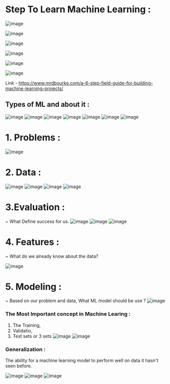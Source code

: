 
# Step To Learn Machine Learning : 
![image](https://github.com/user-attachments/assets/b05fea05-3fde-4cb9-b830-a552b7ff4f86)

![image](https://github.com/user-attachments/assets/43618c5d-8bb8-4477-b59a-21430d0e7940)

![image](https://github.com/user-attachments/assets/f803f76a-cee7-427f-8f32-7285124390a9)

![image](https://github.com/user-attachments/assets/178d799b-0903-4dd7-937c-d5edc193c9b9)

![image](https://github.com/user-attachments/assets/6b6b0815-d0df-4ebb-91e5-758d60570956)

![image](https://github.com/user-attachments/assets/49e201d8-6ebb-4a28-9df3-ba52d5af2e7a)

Link - https://www.mrdbourke.com/a-6-step-field-guide-for-building-machine-learning-projects/

## Types of ML and about it : 
![image](https://github.com/user-attachments/assets/df5833fc-0656-4287-80ca-de4beeb73a40)
![image](https://github.com/user-attachments/assets/60f7bb48-e2fe-4450-99e4-6593dba2c72f)
![image](https://github.com/user-attachments/assets/f47433a6-17de-4fe7-b41f-f194f5e009ae)
![image](https://github.com/user-attachments/assets/dfff844a-4e4b-4b70-bef2-88bb2b6a276d)
![image](https://github.com/user-attachments/assets/3531404d-d63a-463e-8a6b-7833d91cf9bf)
![image](https://github.com/user-attachments/assets/33152444-6570-4eb1-ac43-2f046d024936)
![image](https://github.com/user-attachments/assets/6a6702e4-f113-427b-b3de-0b8fe6434f84)

# 1. Problems : 
![image](https://github.com/user-attachments/assets/7e625a52-b737-44da-beb1-c4cbd9b0b1e4)

# 2. Data : 
![image](https://github.com/user-attachments/assets/07ded914-0f41-4b1c-a6c4-f1115a65472b)
![image](https://github.com/user-attachments/assets/905de04c-9788-484a-8384-d7a8036fcb92)
![image](https://github.com/user-attachments/assets/6dacc28f-54d5-4d32-985f-6de9695f79f6)
![image](https://github.com/user-attachments/assets/f1f2657b-d6cd-48ea-8f58-b312e7d48330)

# 3.Evaluation : 
~ What Define success for us.
![image](https://github.com/user-attachments/assets/d14e3cf3-1417-42c5-9b63-fc4613dc3cfb)
![image](https://github.com/user-attachments/assets/7c726eef-9c77-48b7-8945-63039533fbc9)
![image](https://github.com/user-attachments/assets/1231afa7-5f93-4945-9006-42ad9c8d34f3)

# 4. Features : 
~ What do we already know about the data?

![image](https://github.com/user-attachments/assets/2eca5c5d-1570-4428-949a-7c777108c381)

# 5. Modeling : 
~ Based on our problem and data, What ML model should be use ?
![image](https://github.com/user-attachments/assets/bc3f45d8-11af-4a6f-954a-41d4ee95b3ba)

### The Most Important concept in Machine Learing : 
1. The Training,
2. Validatio,
3. Test sets or 3 sets
![image](https://github.com/user-attachments/assets/cf573cee-cb2b-4d97-8eb9-afa22e8ca07e)
![image](https://github.com/user-attachments/assets/90853347-fa8a-43dd-a7ac-6aa0f186072c)

### Generalization : 
The ability for a machine learning model to perform well on data it hasn't seen before.

![image](https://github.com/user-attachments/assets/b24dd534-2704-476b-90a1-e5afcda667ba)
![image](https://github.com/user-attachments/assets/01334512-1e1f-4fb2-b412-04a9898f6d66)
![image](https://github.com/user-attachments/assets/8b421754-0774-4ace-b9fb-e9ca026adc54)



















